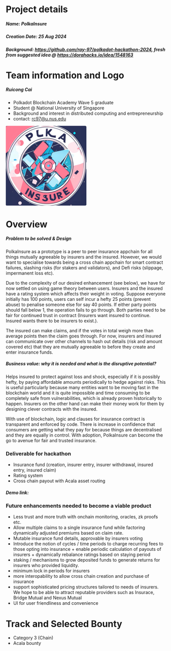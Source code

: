 # Project details
##### Name: PolkaInsure
##### Creation Date: 25 Aug 2024
##### Background: https://github.com/ray-97/polkadot-hackathon-2024, fresh from suggested idea @ https://dorahacks.io/idea/1548163

# Team information and Logo
##### Ruicong Cai
- Polkadot Blockchain Academy Wave 5 graduate
- Student @ National University of Singapore
- Background and interest in distributed computing and entrepreneurship
- contact: rc97@u.nus.edu

![alt text](image.png)

# Overview
##### Problem to be solved & Design
PolkaInsure as a prototype is a peer to peer insurance appchain for all things mutually agreeable by insurers and the insured. However, we would want to specialise towards being a cross chain appchain for smart contract failures, slashing risks (for stakers and validators), and Defi risks (slippage, impermanent loss etc). 

Due to the complexity of our desired enhancement (see below), we have for now settled on using game theory between users. Insurers and the insured have a rating system which affects their weight in voting. Suppose everyone initially has 100 points, users can self incur a hefty 25 points (prevent abuse) to penalise someone else for say 40 points. If either party points should fall below 1, the operation fails to go through. Both parties need to be fair for continued trust in contract (Insurers want insured to continue. Insured wants there to be insurers to exist.).

The insured can make claims, and if the votes in total weigh more than average points then the claim goes through. For now, insurers and insured can communicate over other channels to hash out details (risk and amount covered etc) that they are mutually agreeable to before they create and enter insurance funds.

##### Business value: why it is needed and what is the disruptive potential?
Helps insured to protect against loss and shock, especially if it is possibly hefty, by paying affordable amounts periodically to hedge against risks. This is useful particularly because many entities want to be moving fast in the blockchain world and it is quite impossible and time consuming to be completely safe from vulnerabilities, which is already proven historically to happen. Insurers on the other hand can make their money work for them by designing clever contracts with the insured.

With use of blockchain, logic and clauses for insurance contract is transparent and enforced by code. There is increase in confidence that consumers are getting what they pay for because things are decentralised and they are equally in control. With adoption, PolkaInsure can become the go to avenue for fair and trusted insurance.

### Deliverable for hackathon
- Insurance fund (creation, insurer entry, insurer withdrawal, insured entry, insured claim)
- Rating system
- Cross chain payout with Acala asset routing 

##### Demo link: 

### Future enhancements needed to become a viable product
- Less trust and more truth with onchain monitoring, oracles, zk proofs etc.
- Allow multiple claims to a single insurance fund while factoring dynamically adjusted premiums based on claim rate.
- Mutable insurance fund details, approvable by insurers voting
- Introduce the notion of cycles / time periods to charge recurring fees to those opting into insurance + enable periodic calculation of payouts of insurers + dynamically rebalance ratings based on staying period
- staking / mechanisms to grow deposited funds to generate returns for insurers who provided liquidity.
- minimum lock in periods for insurers
- more interopability to allow cross chain creation and purchase of insurance
- support sophisticated pricing structures tailored to needs of insurers. We hope to be able to attract reputable providers such as Insurace, Bridge Mutual and Nexus Mutual
- UI for user friendliness and convenience 

# Track and Selected Bounty
- Category 3 (Chain)
- Acala bounty